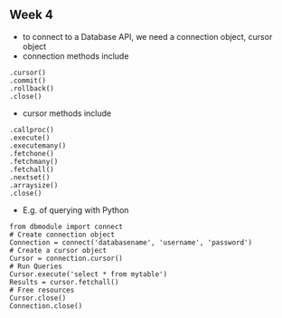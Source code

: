 ## Week 4
- to connect to a Database API, we need a connection object, cursor object
- connection methods include
```
.cursor()
.commit()
.rollback()
.close()
```
- cursor methods include
```
.callproc()
.execute()
.executemany()
.fetchone()
.fetchmany()
.fetchall()
.nextset()
.arraysize()
.close()
```
- E.g. of querying with Python
```
from dbmodule import connect
# Create connection object
Connection = connect('databasename', 'username', 'password')
# Create a cursor object
Cursor = connection.cursor()
# Run Queries
Cursor.execute('select * from mytable')
Results = cursor.fetchall()
# Free resources
Cursor.close()
Connection.close()
```
